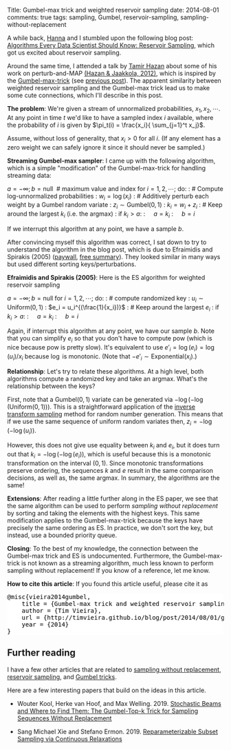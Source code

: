 Title: Gumbel-max trick and weighted reservoir sampling
date: 2014-08-01
comments: true
tags: sampling, Gumbel, reservoir-sampling, sampling-without-replacement

A while back, [Hanna](http://people.cs.umass.edu/~wallach/) and I stumbled upon
the following blog post:
[Algorithms Every Data Scientist Should Know: Reservoir Sampling](http://blog.cloudera.com/blog/2013/04/hadoop-stratified-randosampling-algorithm),
which got us excited about reservoir sampling.

Around the same time, I attended a talk by
[Tamir Hazan](http://cs.haifa.ac.il/~tamir/) about some of his work on
perturb-and-MAP
[(Hazan & Jaakkola, 2012)](http://cs.haifa.ac.il/~tamir/papers/mean-width-icml12.pdf),
which is inspired by the
[Gumbel-max-trick](https://hips.seas.harvard.edu/blog/2013/04/06/the-gumbel-max-trick-for-discrete-distributions/)
(see [previous post](/blog/post/2014/07/31/gumbel-max-trick/)). The apparent similarity between weighted reservoir sampling and the Gumbel-max trick lead us to make some cute connections, which I'll describe in this post.

**The problem**: We're given a stream of unnormalized probabilities, $x_1, x_2, \cdots$. At any point in time $t$ we'd like to have a sampled index $i$ available, where the probability of $i$ is given by $\pi_t(i) = \frac{x_i}{
\sum_{j=1}^t x_j}$.

Assume, without loss of generality, that $x_i > 0$ for all $i$. (If any element has a zero weight we can safely ignore it since it should never be sampled.)

**Streaming Gumbel-max sampler**: I came up with the following algorithm, which is a simple "modification" of the Gumbel-max-trick for handling streaming data:

$a = -\infty; b = \text{null}  \ \ \text{# maximum value and index}$
for $i=1,2,\cdots;$ do:
:  \# Compute log-unnormalized probabilities
:  $w_i = \log(x_i)$
:  \# Additively perturb each weight by a Gumbel random variate
:  $z_i \sim \text{Gumbel}(0,1)$
:  $k_i = w_i + z_i$
:  \# Keep around the largest $k_i$ (i.e. the argmax)
:  if $k_i > a$:
:  $\ \ \ \ a = k_i$
:  $\ \ \ \ b = i$

If we interrupt this algorithm at any point, we have a sample $b$.

After convincing myself this algorithm was correct, I sat down to try to
understand the algorithm in the blog post, which is due to Efraimidis and
Spirakis (2005) ([paywall](http://dl.acm.org/citation.cfm?id=1138834),
[free summary](http://utopia.duth.gr/~pefraimi/research/data/2007EncOfAlg.pdf)). They
looked similar in many ways but used different sorting keys/perturbations.

**Efraimidis and Spirakis (2005)**: Here is the ES algorithm for weighted
reservoir sampling

$a = -\infty; b = \text{null}$
for $i=1,2,\cdots;$ do:
:  \# compute randomized key
:  $u_i \sim \text{Uniform}(0,1)$
:  $e_i = u_i^{(\frac{1}{x_i})}$
:  \# Keep around the largest $e_i$
:  if $k_i > a$:
:  $\ \ \ \ a = k_i$
:  $\ \ \ \ b = i$

Again, if interrupt this algorithm at any point, we have our sample $b$. Note
that you can simplify $e_i$ so that you don't have to compute pow (which is nice
because pow is pretty slow). It's equivalent to use $e'_i = \log(e_i) =
\log(u_i)/x_i$ because $\log$ is monotonic. (Note that $-e'_i \sim
\textrm{Exponential}(x_i)$.)

<!--
I find this version of the algorithm more intuitive, since it's well-known that
$\left(\underset{{i=1 \ldots t}}{\min} \textrm{Exponential}(x_i) \right) =
\textrm{Exponential}\left(\sum_{i=1}^t x_i \right)$. This version makes it clear
that minimizing is actually summing. However, we want the argmin, which is
distributed according to $\pi_t$.
-->

**Relationship**: Let's try to relate these algorithms. At a high level, both
algorithms compute a randomized key and take an argmax. What's the relationship
between the keys?

First, note that a $\text{Gumbel}(0,1)$ variate can be generated via
$-\log(-\log(\text{Uniform}(0,1)))$. This is a straightforward application of
the
[inverse transform sampling](http://en.wikipedia.org/wiki/Inverse_transform_sampling)
method for random number generation. This means that if we use the same sequence
of uniform random variates then, $z_i = -\log(-\log(u_i))$.

However, this does not give use equality between $k_i$ and $e_i$, but it does
turn out that $k_i = -\log(-\log(e_i))$, which is useful because this is a
monotonic transformation on the interval $(0,1)$. Since monotonic
transformations preserve ordering, the sequences $k$ and $e$ result in the same
comparison decisions, as well as, the same argmax. In summary, the algorithms
are the same!

**Extensions**: After reading a little further along in the ES paper, we see
that the same algorithm can be used to perform *sampling without replacement* by
sorting and taking the elements with the highest keys. This same modification applies to the Gumbel-max-trick because the keys have precisely the same ordering as ES. In practice, we don't sort the key, but instead, use a bounded priority queue.

**Closing**: To the best of my knowledge, the connection between the
Gumbel-max trick and ES is undocumented. Furthermore, the Gumbel-max-trick is not known as a streaming algorithm, much less known to perform sampling without replacement! If you know of a reference, let me know.


**How to cite this article**: If you found this article useful, please cite it as

<pre style="background-color: white; color: black; border: #333;">
@misc{vieira2014gumbel,
    title = {Gumbel-max trick and weighted reservoir sampling},
    author = {Tim Vieira},
    url = {http://timvieira.github.io/blog/post/2014/08/01/gumbel-max-trick-and-weighted-reservoir-sampling/},
    year = {2014}
}
</pre>

## Further reading

I have a few other articles that are related to
[sampling without replacement](http://timvieira.github.io/blog/tag/sampling-without-replacement.html),
[reservoir sampling](http://timvieira.github.io/blog/tag/reservoir-sampling.html),
and [Gumbel tricks](http://timvieira.github.io/blog/tag/gumbel.html).

Here are a few interesting papers that build on the ideas in this article.

- Wouter Kool, Herke van Hoof, and Max Welling. 2019.
[Stochastic Beams and Where to Find Them: The Gumbel-Top-k Trick for Sampling Sequences Without Replacement](https://arxiv.org/abs/1903.06059)

- Sang Michael Xie and Stefano Ermon. 2019. [Reparameterizable Subset Sampling via Continuous Relaxations](https://arxiv.org/abs/1901.10517)
